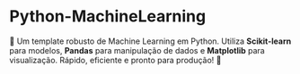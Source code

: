 # Python-MachineLearning
🧠 Um template robusto de Machine Learning em Python. Utiliza **Scikit-learn** para modelos, **Pandas** para manipulação de dados e **Matplotlib** para visualização. Rápido, eficiente e pronto para produção! 🚀

